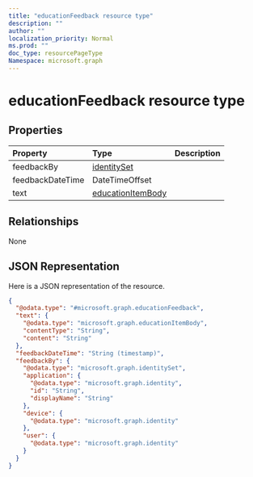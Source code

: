 ```yaml
---
title: "educationFeedback resource type"
description: ""
author: ""
localization_priority: Normal
ms.prod: ""
doc_type: resourcePageType
Namespace: microsoft.graph
---
```



# educationFeedback resource type



## Properties
|Property|Type|Description|
|:---|:---|:---|
|feedbackBy|[identitySet](../resources/identitySet.md)||
|feedbackDateTime|DateTimeOffset||
|text|[educationItemBody](../resources/educationItemBody.md)||

## Relationships
None

## JSON Representation
Here is a JSON representation of the resource.
<!-- {
  "blockType": "resource",
  "@odata.type": "microsoft.graph.educationFeedback"
}
-->
``` json
{
  "@odata.type": "#microsoft.graph.educationFeedback",
  "text": {
    "@odata.type": "microsoft.graph.educationItemBody",
    "contentType": "String",
    "content": "String"
  },
  "feedbackDateTime": "String (timestamp)",
  "feedbackBy": {
    "@odata.type": "microsoft.graph.identitySet",
    "application": {
      "@odata.type": "microsoft.graph.identity",
      "id": "String",
      "displayName": "String"
    },
    "device": {
      "@odata.type": "microsoft.graph.identity"
    },
    "user": {
      "@odata.type": "microsoft.graph.identity"
    }
  }
}
```

